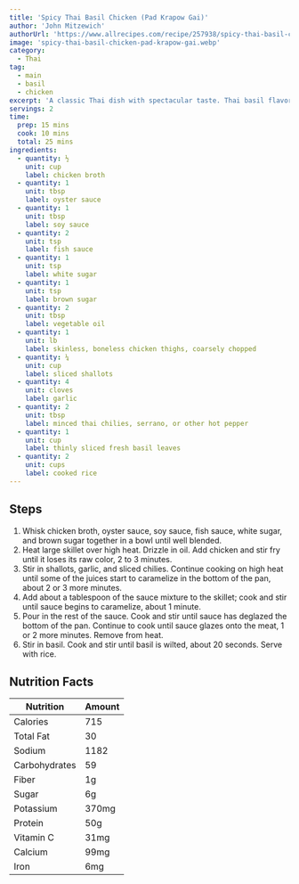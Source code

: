 ```yaml
---
title: 'Spicy Thai Basil Chicken (Pad Krapow Gai)'
author: 'John Mitzewich'
authorUrl: 'https://www.allrecipes.com/recipe/257938/spicy-thai-basil-chicken-pad-krapow-gai/?print'
image: 'spicy-thai-basil-chicken-pad-krapow-gai.webp'
category:
  - Thai
tag:
  - main
  - basil
  - chicken
excerpt: 'A classic Thai dish with spectacular taste. Thai basil flavored glazed chicken with a side of rice.'
servings: 2
time:
  prep: 15 mins
  cook: 10 mins
  total: 25 mins
ingredients:
  - quantity: ½
    unit: cup
    label: chicken broth
  - quantity: 1
    unit: tbsp
    label: oyster sauce
  - quantity: 1
    unit: tbsp
    label: soy sauce
  - quantity: 2
    unit: tsp
    label: fish sauce
  - quantity: 1
    unit: tsp
    label: white sugar
  - quantity: 1
    unit: tsp
    label: brown sugar
  - quantity: 2
    unit: tbsp
    label: vegetable oil
  - quantity: 1
    unit: lb
    label: skinless, boneless chicken thighs, coarsely chopped
  - quantity: ¼
    unit: cup
    label: sliced shallots
  - quantity: 4
    unit: cloves
    label: garlic
  - quantity: 2
    unit: tbsp
    label: minced thai chilies, serrano, or other hot pepper
  - quantity: 1
    unit: cup
    label: thinly sliced fresh basil leaves
  - quantity: 2
    unit: cups
    label: cooked rice
---
```


## Steps

1. Whisk chicken broth, oyster sauce, soy sauce, fish sauce, white sugar, and brown sugar together in a bowl until well blended.
2. Heat large skillet over high heat. Drizzle in oil. Add chicken and stir fry until it loses its raw color, 2 to 3 minutes.
3. Stir in shallots, garlic, and sliced chilies. Continue cooking on high heat until some of the juices start to caramelize in the bottom of the pan, about 2 or 3 more minutes.
4. Add about a tablespoon of the sauce mixture to the skillet; cook and stir until sauce begins to caramelize, about 1 minute.
5. Pour in the rest of the sauce. Cook and stir until sauce has deglazed the bottom of the pan. Continue to cook until sauce glazes onto the meat, 1 or 2 more minutes. Remove from heat.
6. Stir in basil. Cook and stir until basil is wilted, about 20 seconds. Serve with rice.

## Nutrition Facts

| Nutrition     | Amount |
| ------------- | ------ |
| Calories      | 715    |
| Total Fat     | 30     |
| Sodium        | 1182   |
| Carbohydrates | 59     |
| Fiber         | 1g     |
| Sugar         | 6g     |
| Potassium     | 370mg  |
| Protein       | 50g    |
| Vitamin C     | 31mg   |
| Calcium       | 99mg   |
| Iron          | 6mg    |
